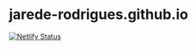 # jarede-rodrigues.github.io
[![Netlify Status](https://api.netlify.com/api/v1/badges/6a1cfafa-fd3d-441b-829f-a017832a79ba/deploy-status)](https://app.netlify.com/sites/jarede-ailton-pires-rodrigues/deploys)
